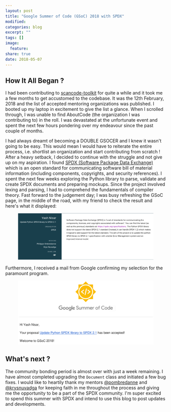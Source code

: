 ```yaml
---
layout: post
title: "Google Summer of Code (GSoC) 2018 with SPDX"
modified:
categories: blog
excerpt: ""
tags: []
image:
  feature:
share: true
date: 2018-05-07
---
```

## How It All Began ?
I had been contributing to 
[scancode-toolkit](https://github.com/nexB/scancode-toolkit) for quite a while
and it took me a few months to get accustomed to the codebase. It was the
12th February, 2018 and the list of accepted mentoring organizations was 
published. I booted up my laptop in excitement to give the list a glance. 
When I scrolled through, I was unable to find AboutCode 
(the organization I was contributing to) in the roll. I was devastated at the
unfortunate event and spent the next few hours pondering over my endeavour
since the past couple of months. 

I had always dreamt of becoming a DOUBLE GSOCER and I knew it wasn't going to
be easy. This would mean I would have to reiterate the entire process, i.e. 
shortlist an organization and start contributing from scratch ! After a heavy 
setback, I decided to continue with the struggle and not give up on my 
aspiration. I found
[SPDX (Software Package Data Exchange)](https://spdx.org/) which is an open 
standard for communicating software bill of material information 
(including components, copyrights, and security references). I spent the next
few weeks exploring the Python library to parse, validate and create SPDX 
documents and preparing mockups. Since the project involved lexing and 
parsing, I had to comprehend the fundamentals of compiler theory. Fast forward
to the judgement day; I was busy refreshing the GSoC page, in the middle of 
the road, with my friend to check the result and here's what it displayed: 

<figure>
<img src="/images/gsoc18_acceptance.png">
</figure>

Furthermore, I received a mail from Google confirming my selection for the 
paramount program.

<figure>
<img src="/images/gsoc18_acceptance_mail.png">
</figure>

## What's next ?
The community bonding period is almost over with just a week remaining. I have
almost completed upgrading the `Document` class and initiated a few bug fixes.
I would like to heartily thank my mentors 
[@pombredanne](https://github.com/pombredanne) and 
[@krysnuvadga](https://github.com/krysnuvadga) for keeping faith in me 
throughout the process and giving me the opportunity to be a part of the SPDX 
community. I'm super excited to spend this summer with SPDX and intend to use 
this blog to post updates and developments.
